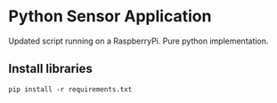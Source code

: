 # Python Sensor Application
Updated script running on a RaspberryPi. Pure python implementation.

## Install libraries
```
pip install -r requirements.txt
```
